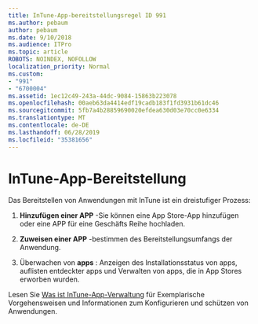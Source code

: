 ```yaml
---
title: InTune-App-bereitstellungsregel ID 991
ms.author: pebaum
author: pebaum
ms.date: 9/10/2018
ms.audience: ITPro
ms.topic: article
ROBOTS: NOINDEX, NOFOLLOW
localization_priority: Normal
ms.custom:
- "991"
- "6700004"
ms.assetid: 1ec12c49-243a-44dc-9084-15863b223078
ms.openlocfilehash: 00aeb63da4414edf19cadb183f1fd3931b61dc46
ms.sourcegitcommit: 5fb7a4b28859690020efdea630d03e70cc0e6334
ms.translationtype: MT
ms.contentlocale: de-DE
ms.lasthandoff: 06/28/2019
ms.locfileid: "35381656"
---
```

# <a name="intune-app-deployment"></a>InTune-App-Bereitstellung

Das Bereitstellen von Anwendungen mit InTune ist ein dreistufiger Prozess:
  
1. **Hinzufügen einer APP** -Sie können eine App Store-App hinzufügen oder eine APP für eine Geschäfts Reihe hochladen.

2. **Zuweisen einer APP** -bestimmen des Bereitstellungsumfangs der Anwendung.

3. Überwachen von **apps** : Anzeigen des Installationsstatus von apps, auflisten entdeckter apps und Verwalten von apps, die in App Stores erworben wurden.

Lesen Sie [Was ist InTune-App-Verwaltung](https://docs.microsoft.com/intune/app-management) für Exemplarische Vorgehensweisen und Informationen zum Konfigurieren und schützen von Anwendungen.
  
